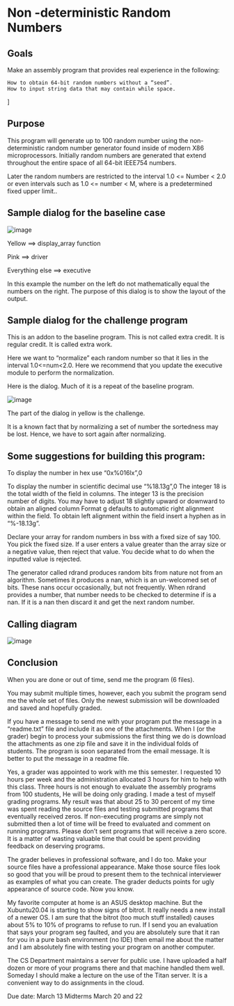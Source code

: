 # Non -deterministic Random Numbers

## Goals

Make an assembly program that provides real experience in the following:

	How to obtain 64-bit random numbers without a “seed”.
	How to input string data that may contain while space.
]


## Purpose

This program will generate up to 100 random number using the non-deterministic random number generator found inside of modern X86 microprocessors.   Initially random numbers are generated that extend throughout the entire space of all 64-bit IEEE754 numbers.

Later the random numbers are restricted to the interval 1.0 <= Number < 2.0 or even intervals such as 1.0 <= number < M, where is a predetermined fixed upper limit..


## Sample dialog for the baseline case
![image](https://github.com/Agonzalz/CSUF_CPSC/assets/60372524/6e1dd151-385c-41ec-9638-85c7a1c6a49a)

Yellow ==> display_array function

Pink ==> driver

Everything else ==> executive

In this example the number on the left do not mathematically equal the numbers on the right.  The purpose of this dialog is to show the layout of the output.

## Sample dialog for the challenge program

This is an addon to the baseline program.  This is not called extra credit.  It is regular credit.  It is called extra work.

Here we want to “normalize” each random number so that it lies in the interval 1.0<=num<2.0.  Here we recommend that you update the executive module to perform the normalization.

Here is the dialog.  Much of it is a repeat of the baseline program.

![image](https://github.com/Agonzalz/CSUF_CPSC/assets/60372524/35319c3d-639a-47b8-98ff-55b59970f826)

The part of the dialog in yellow is the challenge.

It is a known fact that by normalizing a set of number the sortedness may be lost.  Hence, we have to sort again after normalizing.

## Some suggestions for building this program:

To display the number in hex use “0x%016lx”,0

To display the number in scientific decimal use “%18.13g”,0
The integer 18 is the total width of the field in columns.
The integer 13 is the precision number of digits.
You may have to adjust 18 slightly upward or downward to obtain an aligned column
Format g defaults to automatic right alignment within the field.
To obtain left alignment within the field insert a hyphen as in “%-18.13g”.

Declare your array for random numbers in bss with a fixed size of say 100.  You pick the fixed size.  If a user enters a value greater than the array size or a negative value, then reject that value.  You decide what to do when the inputted value is rejected.

The generator called rdrand produces random bits from nature not from an algorithm.  Sometimes it produces a nan, which is an un-welcomed set of bits.  These nans occur occasionally, but not frequently.  When rdrand provides a number, that number needs to be checked to determine if is a nan.  If it is a nan then discard it and get the next random number.

## Calling diagram

![image](https://github.com/Agonzalz/CSUF_CPSC/assets/60372524/6e77fc77-f697-4cd6-9486-7c767d6b23ca)




## Conclusion

When you are done or out of time, send me the program (6 files).

You may submit multiple times, however, each you submit the program send me the whole set of files.  Only the newest submission will be downloaded and saved and hopefully graded.

If you have a message to send me with your program put the message in a “readme.txt” file and include it as one of the attachments.  When I (or the grader) begin to process your submissions the first thing we do is download the attachments as one zip file and save it in the individual folds of students.  The program is soon separated from the email message.  It is better to put the message in a readme file.

Yes, a grader was appointed to work with me this semester.  I requested 10 hours per week and the administration allocated 3 hours for him to help with this class.  Three hours is not enough to evaluate the assembly programs from 100 students,  He will be doing only grading.  I made a test of myself grading programs.  My result was that about 25 to 30 percent of my time was spent reading the source files and testing submitted programs that eventually received zeros.  If non-executing programs are simply not submitted then a lot of time will be freed to evaluated and comment on running programs.  Please don’t sent programs that will receive a zero score.  It is a matter of wasting valuable time that could be spent providing feedback on deserving programs.


The grader believes in professional software, and I do too.  Make your source files have a professional appearance.  Make those source files look so good that you will be proud to present them to the technical interviewer as examples of what you can create.  The grader deducts points for ugly appearance of source code.  Now you know.


My favorite computer at home is an ASUS desktop machine.  But the Xubuntu20.04 is starting to show signs of bitrot.   It really needs a new install of a newer OS.  I am sure that the bitrot (too much stuff installed) causes about 5% to 10% of programs to refuse to run.  If I send you an evaluation that says your program seg faulted, and you are absolutely sure that it ran for you in a pure bash environment (no IDE) then email me about the matter and I am absolutely fine with testing your program on another computer.


The CS Department maintains a server for public use.  I have uploaded a half dozen or more of your programs there and that machine handled them well.  Someday I should make a lecture on the use of the Titan server.  It is a convenient way to do assignments in the cloud.

Due date: March 13
Midterms March 20 and 22
